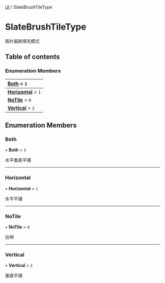 [UI](../groups/Core.UI.md) / SlateBrushTileType

# SlateBrushTileType <Badge type="tip" text="Enumeration" /> <Score text="SlateBrushTileType" />

<span class="content-big">

图片画刷填充模式

</span>

## Table of contents

### Enumeration Members <Score text="Enumeration" /> 
| **[Both](mw.SlateBrushTileType.md#both)** = ``3``  |
| :----- |
| **[Horizontal](mw.SlateBrushTileType.md#horizontal)** = ``1`` |
| **[NoTile](mw.SlateBrushTileType.md#notile)** = ``0`` |
| **[Vertical](mw.SlateBrushTileType.md#vertical)** = ``2`` |

## Enumeration Members

### Both <Score text="Both" /> 

• **Both** = ``3``

水平垂直平铺

___

### Horizontal <Score text="Horizontal" /> 

• **Horizontal** = ``1``

水平平铺

___

### NoTile <Score text="NoTile" /> 

• **NoTile** = ``0``

拉伸

___

### Vertical <Score text="Vertical" /> 

• **Vertical** = ``2``

垂直平铺
